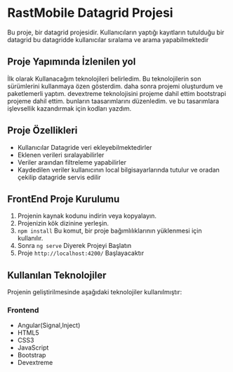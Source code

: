 # RastMobile Datagrid Projesi

Bu proje, bir datagrid projesidir. Kullanıcıların yaptığı kayıtların tutulduğu bir datagrid bu datagridde kullanıcılar sıralama ve arama yapabilmektedir

## Proje Yapımında İzlenilen yol
İlk olarak Kullanacağım teknolojileri belirledim. Bu teknolojilerin son sürümlerini kullanmaya özen gösterdim.
daha sonra projemi oluşturdum ve paketlemerli yaptım.
devextreme teknolojisini projeme dahil ettim
bootstrapi projeme dahil ettim.
bunların taasarımlarını düzenledim.
ve bu tasarımlara işlevsellik kazandırmak için kodları yazdım.


## Proje Özellikleri
- Kullanıcılar Datagride veri ekleyebilmektedirler
- Eklenen verileri sıralayabilirler
- Veriler araından filtreleme yapabilirler
- Kaydedilen veriler kullanıcının local bilgisayarlarında tutulur ve oradan çekilip datagride servis edilir


## FrontEnd Proje Kurulumu
1. Projenin kaynak kodunu indirin veya kopyalayın.
2. Projenizin kök dizinine yerleşin.
3. ``` npm install ``` Bu komut, bir proje bağımlılıklarının yüklenmesi için kullanılır.
4. Sonra ``` ng serve ``` Diyerek Projeyi Başlatın
5. Proje ``` http://localhost:4200/ ``` Başlayacaktır





## Kullanılan Teknolojiler

Projenin geliştirilmesinde aşağıdaki teknolojiler kullanılmıştır:

### Frontend

- Angular(Signal,Inject)
- HTML5
- CSS3
- JavaScript
- Bootstrap
- Devextreme
